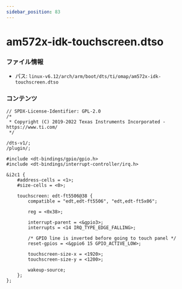 ```yaml
---
sidebar_position: 83
---
```

# am572x-idk-touchscreen.dtso

### ファイル情報

- パス: `linux-v6.12/arch/arm/boot/dts/ti/omap/am572x-idk-touchscreen.dtso`

### コンテンツ

```dtso
// SPDX-License-Identifier: GPL-2.0
/*
 * Copyright (C) 2019-2022 Texas Instruments Incorporated - https://www.ti.com/
 */

/dts-v1/;
/plugin/;

#include <dt-bindings/gpio/gpio.h>
#include <dt-bindings/interrupt-controller/irq.h>

&i2c1 {
	#address-cells = <1>;
	#size-cells = <0>;

	touchscreen: edt-ft5506@38 {
		compatible = "edt,edt-ft5506", "edt,edt-ft5x06";

		reg = <0x38>;

		interrupt-parent = <&gpio3>;
		interrupts = <14 IRQ_TYPE_EDGE_FALLING>;

		/* GPIO line is inverted before going to touch panel */
		reset-gpios = <&gpio6 15 GPIO_ACTIVE_LOW>;

		touchscreen-size-x = <1920>;
		touchscreen-size-y = <1200>;

		wakeup-source;
	};
};

```
